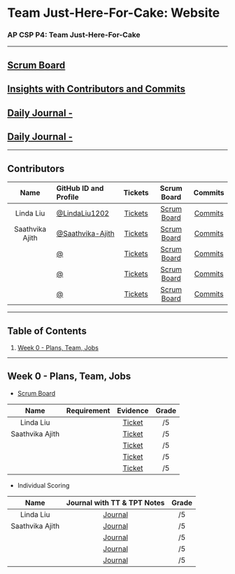 # Team Just-Here-For-Cake: Website
### AP CSP P4: Team Just-Here-For-Cake
---
## [Scrum Board](  )
## [Insights with Contributors and Commits]( https://github.com/LindaLiu1202/just_cakes/graphs/contributors )
## [Daily Journal -   ](  ) 
## [Daily Journal -   ](  ) 
--- 
###   <h2 id="contributers">Contributors</h2>
| Name | GitHub ID and Profile | Tickets | Scrum Board | Commits |
|:----:|:----------------------|:-----:|:-----------:|:-------:|
| Linda Liu | [@LindaLiu1202](https://github.com/LindaLiu1202) | [Tickets](https://github.com/PranaviInukurti/flask_portfolio/projects/1?card_filter_query=assignee%3Alindaliu1202) |[Scrum Board](https://github.com/PranaviInukurti/flask_portfolio/projects/1?card_filter_query=assignee%3Alindaliu1202) | [Commits](https://github.com/samayass/flask_portfolio/commits?author=LindaLiu1202)
| Saathvika Ajith | [@Saathvika-Ajith](https://github.com/Saathvika-Ajith) | [Tickets](https://github.com/PranaviInukurti/flask_portfolio/projects/1?card_filter_query=assignee%3Asaathvika-ajith) | [Scrum Board](https://github.com/PranaviInukurti/flask_portfolio/projects/1?card_filter_query=assignee%3Asaathvika-ajith) | [Commits](https://github.com/PranaviInukurti/flask_portfolio/commits?author=Saathvika-Ajith)
|  | [@  ](  ) | [Tickets](  ) |[Scrum Board](  ) | [Commits](  )
|  | [@  ](  ) | [Tickets](  ) |[Scrum Board](  ) | [Commits](  )
|  | [@  ](  ) | [Tickets](  ) |[Scrum Board](  ) | [Commits](  )


---
## Table of Contents
1. [Week 0 - Plans, Team, Jobs](#Week0)
---

###   <h2 id="Week0">Week 0 - Plans, Team, Jobs</h2>
- <a href="  ">Scrum Board</a>

| Name | Requirement | Evidence | Grade |
|:----:|:-----------:|:--------:|:-----:|
| Linda Liu |  |<a href="  ">Ticket</a><br>|/5|
| Saathvika Ajith |  |<a href="  ">Ticket</a><br>|/5|
|   |  |<a href="  ">Ticket</a><br>|/5|
|   |  |<a href="  ">Ticket</a><br>|/5|
|   |  |<a href="  ">Ticket</a><br>|/5|

- Individual Scoring

| Name | Journal with TT & TPT Notes | Grade |
|:----:|:---------------------------:|:-----:|
| Linda Liu | <a href="  ">Journal</a> | /5 |
| Saathvika Ajith | <a href="  ">Journal</a> | /5 |
|    | <a href="  ">Journal</a> |  /5 |
|    | <a href="  ">Journal</a> | /5 |
|    | <a href="  ">Journal</a> | /5 |
